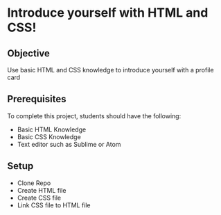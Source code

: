 # Introduce yourself with HTML and CSS!


## Objective

Use basic HTML and CSS knowledge to introduce yourself with a profile card

## Prerequisites

To complete this project, students should have the following:
* Basic HTML Knowledge
* Basic CSS Knowledge
* Text editor such as Sublime or Atom

## Setup

* Clone Repo
* Create HTML file 
* Create CSS file
* Link CSS file to HTML file



